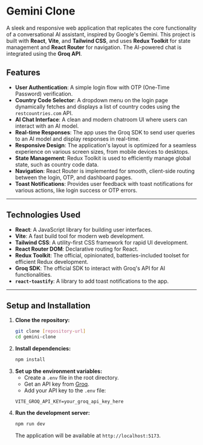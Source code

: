 # Gemini Clone

A sleek and responsive web application that replicates the core functionality of a conversational AI assistant, inspired by Google's Gemini. This project is built with **React**, **Vite**, and **Tailwind CSS**, and uses **Redux Toolkit** for state management and **React Router** for navigation. The AI-powered chat is integrated using the **Groq API**.

## Features

* **User Authentication**: A simple login flow with OTP (One-Time Password) verification.
* **Country Code Selector**: A dropdown menu on the login page dynamically fetches and displays a list of country codes using the `restcountries.com` API.
* **AI Chat Interface**: A clean and modern chatroom UI where users can interact with an AI model.
* **Real-time Responses**: The app uses the Groq SDK to send user queries to an AI model and display responses in real-time.
* **Responsive Design**: The application's layout is optimized for a seamless experience on various screen sizes, from mobile devices to desktops.
* **State Management**: Redux Toolkit is used to efficiently manage global state, such as country code data.
* **Navigation**: React Router is implemented for smooth, client-side routing between the login, OTP, and dashboard pages.
* **Toast Notifications**: Provides user feedback with toast notifications for various actions, like login success or OTP errors.

---

## Technologies Used

* **React**: A JavaScript library for building user interfaces.
* **Vite**: A fast build tool for modern web development.
* **Tailwind CSS**: A utility-first CSS framework for rapid UI development.
* **React Router DOM**: Declarative routing for React.
* **Redux Toolkit**: The official, opinionated, batteries-included toolset for efficient Redux development.
* **Groq SDK**: The official SDK to interact with Groq's API for AI functionalities.
* **`react-toastify`**: A library to add toast notifications to the app.

---


## Setup and Installation

1.  **Clone the repository:**
    ```bash
    git clone [repository-url]
    cd gemini-clone
    ```
2.  **Install dependencies:**
    ```bash
    npm install
    ```
3.  **Set up the environment variables:**
    * Create a `.env` file in the root directory.
    * Get an API key from [Groq](https://groq.com/).
    * Add your API key to the `.env` file:
    ```
    VITE_GROQ_API_KEY=your_groq_api_key_here
    ```
4.  **Run the development server:**
    ```bash
    npm run dev
    ```
    The application will be available at `http://localhost:5173`.